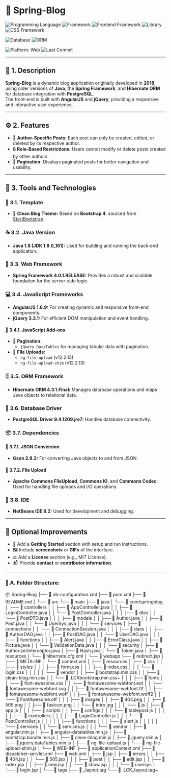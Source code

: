 # 🌱 Spring-Blog

![Programming Language](https://img.shields.io/badge/Java-red?style=flat&logo=openjdk&logoColor=white)
![Framework](https://img.shields.io/badge/Spring%20Framework-green?style=flat&logo=spring&logoColor=white)
![Frontend Framework](https://img.shields.io/badge/AngularJS-darkred?style=flat&logo=angular&logoColor=white)
![Library](https://img.shields.io/badge/jQuery-blue?style=flat&logo=jquery&logoColor=white)
![CSS Framework](https://img.shields.io/badge/Bootstrap-purple?style=flat&logo=bootstrap&logoColor=white)

![Database](https://img.shields.io/badge/PostgreSQL-darkblue?style=flat&logo=postgresql&logoColor=white)
![ORM](https://img.shields.io/badge/Hibernate-beige?style=flat&logo=hibernate&logoColor=white)

![Platform: Web](https://img.shields.io/badge/Platform-Web-blue?style=flat&logo=google-chrome)
![Last Commit](https://img.shields.io/github/last-commit/ander1code/spring-blog?color=yellow&logo=github)

---

## 📝 1. Description
**Spring-Blog** is a dynamic blog application originally developed in **2018**, using older versions of **Java**, the **Spring Framework**, and **Hibernate ORM** for database integration with **PostgreSQL**.  
The front-end is built with **AngularJS** and **jQuery**, providing a responsive and interactive user experience.

---

## ⚙️ 2. Features
- 👤 **Author-Specific Posts:** Each post can only be created, edited, or deleted by its respective author.  
- 🔒 **Role-Based Restrictions:** Users cannot modify or delete posts created by other authors.  
- 📄 **Pagination:** Displays paginated posts for better navigation and usability.

---

## 🧰 3. Tools and Technologies

### 🧩 3.1. Template
- 🎨 **Clean Blog Theme:** Based on **Bootstrap 4**, sourced from [StartBootstrap](https://startbootstrap.com/template-overviews/clean-blog/).

### ☕ 3.2. Java Version
- **Java 1.8 (JDK 1.8.0_161):** Used for building and running the back-end application.

### 🌿 3.3. Web Framework
- **Spring Framework 4.0.1.RELEASE:** Provides a robust and scalable foundation for the server-side logic.

### 💻 3.4. JavaScript Frameworks
- **AngularJS 1.6.9:** For creating dynamic and responsive front-end components.  
- **jQuery 3.3.1:** For efficient DOM manipulation and event handling.

#### 🔧 3.4.1. JavaScript Add-ons
- 🧮 **Pagination:**  
  - `jQuery DataTables` for managing tabular data with pagination.  
- 📁 **File Uploads:**  
  - `ng-file-upload` (v12.2.13)  
  - `ng-file-upload-shim` (v12.2.13)

### 🗄️ 3.5. ORM Framework
- **Hibernate ORM 4.3.1.Final:** Manages database operations and maps Java objects to relational data.

### 🐘 3.6. Database Driver
- **PostgreSQL Driver 9.4.1209.jre7:** Handles database connectivity.

### 📦 3.7. Dependencies

#### 🔄 3.7.1. JSON Conversion
- **Gson 2.8.2:** For converting Java objects to and from JSON.

#### 📂 3.7.2. File Upload
- **Apache Commons FileUpload**, **Commons IO**, and **Commons Codec**: Used for handling file uploads and I/O operations.

### 🧠 3.8. IDE
- **NetBeans IDE 8.2:** Used for development and debugging.

---

## 🚀 Optional Improvements
- 🧭 Add a **Getting Started** section with setup and run instructions.  
- 🖼️ Include **screenshots** or **GIFs** of the interface.  
- ⚖️ Add a **License** section (e.g., MIT License).  
- 📬 Provide **contact** or **contributor information**.

---

### 📁 A. Folder Structure:

📦 Spring-Blog
├── 📄 nb-configuration.xml
├── 📄 pom.xml
├── 📄 README.md
│
└── 📂 src
    └── 📂 main
        ├── 📂 java
        │   └── 📂 com/springblog
        │       ├── 📂 controllers
        │       │   ├── 📄 AppController.java
        │       │   ├── 📄 LoginController.java
        │       │   └── 📄 PostController.java
        │       │
        │       ├── 📂 dtos
        │       │   └── 📄 PostDTO.java
        │       │
        │       ├── 📂 models
        │       │   ├── 📄 Author.java
        │       │   ├── 📄 Post.java
        │       │   └── 📄 UserSys.java
        │       │
        │       └── 📂 services
        │           ├── 📂 connections
        │           │   └── 📄 ConnectionSession.java
        │           │
        │           ├── 📂 daos
        │           │   ├── 📄 AuthorDAO.java
        │           │   ├── 📄 PostDAO.java
        │           │   └── 📄 UserDAO.java
        │           │
        │           ├── 📂 functions
        │           │   ├── 📄 Alert.java
        │           │   ├── 📄 ErrorClass.java
        │           │   ├── 📄 Picture.java
        │           │   └── 📄 ValidationData.java
        │           │
        │           └── 📂 security
        │               ├── 📄 AuthorizerInterceptor.java
        │               ├── 📄 Hash.java
        │               └── 📄 Token.java
        │
        ├── 📂 resources
        │   └── 📄 hibernate.cfg.xml
        │
        └── 📂 webapp
            ├── 📄 redirect.jsp
            │
            ├── 📂 META-INF
            │   └── 📄 context.xml
            │
            ├── 📂 resources
            │   ├── 📂 css
            │   │   ├── 📂 styles
            │   │   │   ├── 📄 form.css
            │   │   │   ├── 📄 index.css
            │   │   │   └── 📄 login.css
            │   │   │
            │   │   └── 📂 vendor
            │   │       ├── 📄 bootstrap.min.css
            │   │       ├── 📄 clean-blog.min.css
            │   │       └── 📄 .LCKbootstrap.min.css~
            │   │
            │   ├── 📂 fonts
            │   │   ├── 📄 font-awesome.css
            │   │   ├── 📄 fontawesome-webfont.eot
            │   │   ├── 📄 fontawesome-webfont.svg
            │   │   ├── 📄 fontawesome-webfont.ttf
            │   │   ├── 📄 fontawesome-webfont.woff
            │   │   ├── 📄 fontawesome-webfont.woff2
            │   │   └── 📄 FontAwesome.otf
            │   │
            │   ├── 📂 images
            │   │   ├── 📄 404.png
            │   │   ├── 📄 505.png
            │   │   ├── 📄 favicon.png
            │   │   └── 📄 intro.jpg
            │   │
            │   └── 📂 js
            │       ├── 📄 app.js
            │       │
            │       ├── 📂 scripts
            │       │   ├── 📂 configs
            │       │   │   └── 📄 tablepost.js
            │       │   │
            │       │   ├── 📂 controllers
            │       │   │   ├── 📄 LoginController.js
            │       │   │   └── 📄 PostController.js
            │       │   │
            │       │   ├── 📂 functions
            │       │   │   └── 📄 alert.js
            │       │   │
            │       │   └── 📂 services
            │       │       └── 📄 services.js
            │       │
            │       └── 📂 vendor
            │           ├── 📄 angular.min.js
            │           ├── 📄 angular-datatables.min.js
            │           ├── 📄 bootstrap.bundle.min.js
            │           ├── 📄 clean-blog.min.js
            │           ├── 📄 jquery.min.js
            │           ├── 📄 jquery.dataTables.min.js
            │           ├── 📄 ng-file-upload.js
            │           └── 📄 ng-file-upload-shim.js
            │
            └── 📂 WEB-INF
                ├── 📄 applicationContext.xml
                ├── 📄 dispatcher-servlet.xml
                ├── 📄 web.xml
                │
                ├── 📂 jsp
                │   ├── 📂 errors
                │   │   ├── 📄 404.jsp
                │   │   └── 📄 505.jsp
                │   │
                │   ├── 📂 post
                │   │   ├── 📄 edit.jsp
                │   │   ├── 📄 index.jsp
                │   │   ├── 📄 new.jsp
                │   │   └── 📄 show.jsp
                │   │
                │   └── 📂 usersys
                │       └── 📄 login.jsp
                │
                └── 📂 tags
                    ├── 📄 _layout.tag
                    └── 📄 .LCK_layout.tag~

